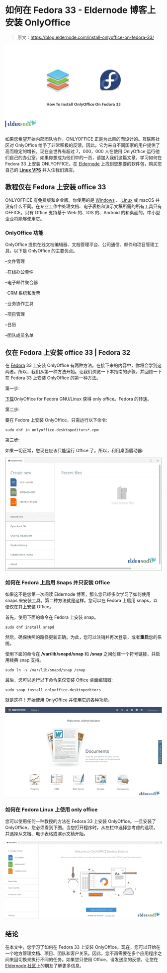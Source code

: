 # 如何在 Fedora 33 - Eldernode 博客上安装 OnlyOffice

> 原文：<https://blog.eldernode.com/install-onlyoffice-on-fedora-33/>

![How To Install OnlyOffice On Fedora 33](img/923554d05a960ae9f4547ad1b2c639b8.png)

如果您希望开始内部团队协作，ONLYOFFICE 正是为此目的而设计的。互联网社区对 OnlyOffice 给予了非常积极的反馈，因此，它为来自不同国家的用户提供了高而稳定的增长。现在全世界有超过 7，000，000 人在使用 OnlyOffice 运行他们自己的办公室。如果你想成为他们中的一员，请加入我们这篇文章，学习如何在 Fedora 33 上安装 ONLYOFFICE。在 [Eldernode](https://eldernode.com/) 上找到您想要的软件包，购买您自己的 **[Linux VPS](https://eldernode.com/linux-vps/)** 并入住我们酒店。

## **教程仅在 Fedora 上安装 office 33**

ONLYOFFICE 有免费版和企业版。你使用的是 [Windows](https://blog.eldernode.com/tag/windows/) 、 [Linux](https://blog.eldernode.com/tag/linux/) 或 macOS 并没有什么不同。在专业工作中处理文档、电子表格和演示文稿所需的所有工具只有 OFFICE。只有 Office 支持基于 Web 的、IOS 的、Android 的和桌面的。中小型企业将能够使用它。

### **OnlyOffice 功能**

OnlyOffice 提供在线文档编辑器、文档管理平台、公司通信、邮件和项目管理工具。以下是 OnlyOffice 的主要优点。

–文件管理

–在线办公套件

–电子邮件聚合器

–CRM 系统和发票

–业务协作工具

–项目管理

–日历

–团队成员名单

## **仅在 Fedora 上安装 office 33 | Fedora 32**

在 [Fedora](https://blog.eldernode.com/tag/fedora/) 33 上安装 OnlyOffice 有两种方法。在接下来的内容中，你将会学到这两者。所以，我们从第一种方法开始。让我们浏览一下本指南的步骤，并回顾一下在 Fedora 33 上安装 OnlyOffice 的第一种方法。

第一步:

[下载](https://www.onlyoffice.com/download-desktop.aspx)OnlyOffice for Fedora GNU/Linux 获得 only office。Fedora 的转速。

第二步:

要在 Fedora 上安装 OnlyOffice，只需运行以下命令:

```
sudo dnf in onlyoffice-desktopeditors*.rpm
```

第三步:

如果一切正常，您现在应该只能运行 Office 了。所以，利用桌面启动器:

![How to run OnlyOffice on Fedora 33](img/d1ff7e2e827fbf3ab329e8edb264936b.png)

### **如何在 Fedora 上启用 Snaps 并只安装 Office**

如果这不是您第一次阅读 Eldernode 博客，那么您已经多次学习了如何使用 snaps 来安装工具。第二种方法就是这样。您可以在 Fedora 上启用 snaps，以便仅在其上安装 Office。

首先，使用下面的命令在 Fedora 上安装 snap。

```
sudo dnf install snapd
```

然后，确保快照的路径更新正确。为此，您可以注销并再次登录，或者**重启**您的系统。

使用下面的命令在 **/var/lib/snapd/snap** 和 **/snap** 之间创建一个符号链接，并启用经典 snap 支持。

```
sudo ln -s /var/lib/snapd/snap /snap
```

最后，您可以运行以下命令来仅安装 Office 桌面编辑器:

```
sudo snap install onlyoffice-desktopeditors
```

就是这样！开始使用 OnlyOffice 并使用它的各种功能。

![How to use ONLYOFFICE](img/2fe22340d7310ece130c6f93801aac3c.png)

### **如何在 Fedora Linux 上使用 only office**

您可以使用任何一种教授的方法在 Fedora 33 上安装 OnlyOffice。一旦安装了 OnlyOffice，您必须看到下图。当您打开程序时，从左栏中选择您考虑的选项，并选择从文档、电子表格或演示文稿开始。

![onlyoffice environment on windows 10 rdp](img/014d4781bab7bbb93a8fa18306390617.png)

## 结论

在本文中，您学习了如何在 Fedora 33 上安装 OnlyOffice。现在，您可以开始在一个地方管理文档、项目、团队和客户关系。因此，您不再需要在多个应用程序之间来回切换来执行不同的任务。如果您只使用 Office，请发送您的反馈，让您在 [Eldernode 社区](https://community.eldernode.com/)上的朋友了解更多信息。